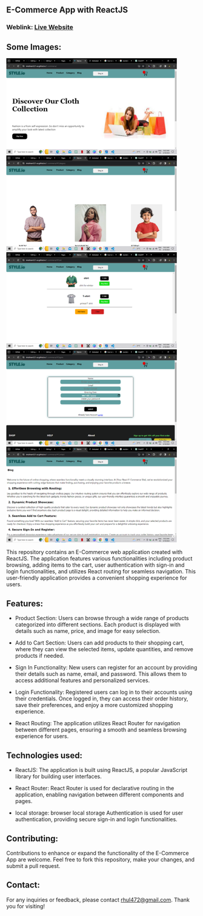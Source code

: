 ## E-Commerce App with ReactJS
### Weblink: [Live Website](https://shubham321-ux.github.io/E-commerce/)

## Some Images:
 <img width="450px;" src="https://github.com/shubham321-ux/E-commerce/blob/main/ecommerce%201.png?raw=true"/>
<img width="450px;" src="https://github.com/shubham321-ux/E-commerce/blob/main/ecommerce%202.png?raw=truee"/>
<img width="450px;" src="https://github.com/shubham321-ux/E-commerce/blob/main/ecommerce%203.png?raw=true"/>
<img width="450px;" src="https://github.com/shubham321-ux/E-commerce/blob/main/ecommerce%204.png?raw=true"/>
<img width="450px;" src="https://github.com/shubham321-ux/E-commerce/blob/main/ecommerce%205.png?raw=true"/>


This repository contains an E-Commerce web application created with ReactJS. The application features various functionalities including product browsing, adding items to the cart, user authentication with sign-in and login functionalities, and utilizes React routing for seamless navigation. This user-friendly application provides a convenient shopping experience for users.

## Features:

- Product Section: Users can browse through a wide range of products categorized into different sections. Each product is displayed with details such as name, price, and image for easy selection.

- Add to Cart Section: Users can add products to their shopping cart, where they can view the selected items, update quantities, and remove products if needed.

- Sign In Functionality: New users can register for an account by providing their details such as name, email, and password. This allows them to access additional features and personalized services.

- Login Functionality: Registered users can log in to their accounts using their credentials. Once logged in, they can access their order history, save their preferences, and enjoy a more customized shopping experience.

- React Routing: The application utilizes React Router for navigation between different pages, ensuring a smooth and seamless browsing experience for users.

## Technologies used:

- ReactJS: The application is built using ReactJS, a popular JavaScript library for building user interfaces.

- React Router: React Router is used for declarative routing in the application, enabling navigation between different components and pages.

- local storage: browser local storage  Authentication is used for user authentication, providing secure sign-in and login functionalities.


 ## Contributing:

Contributions to enhance or expand the functionality of the E-Commerce App are welcome. Feel free to fork this repository, make your changes, and submit a pull request.

## Contact:

For any inquiries or feedback, please contact rhul472@gmail.com. Thank you for visiting!
